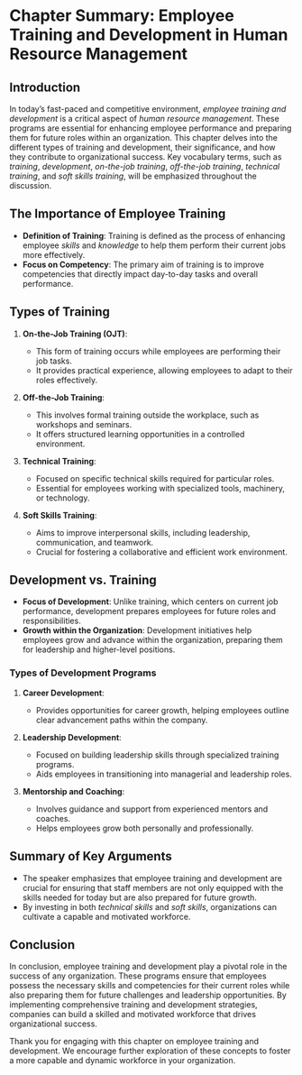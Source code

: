 # Chapter Summary: Employee Training and Development in Human Resource Management

## Introduction
In today’s fast-paced and competitive environment, *employee training and development* is a critical aspect of *human resource management*. These programs are essential for enhancing employee performance and preparing them for future roles within an organization. This chapter delves into the different types of training and development, their significance, and how they contribute to organizational success. Key vocabulary terms, such as *training*, *development*, *on-the-job training*, *off-the-job training*, *technical training*, and *soft skills training*, will be emphasized throughout the discussion.

## The Importance of Employee Training
- **Definition of Training**: Training is defined as the process of enhancing employee *skills* and *knowledge* to help them perform their current jobs more effectively.
- **Focus on Competency**: The primary aim of training is to improve competencies that directly impact day-to-day tasks and overall performance.

## Types of Training
1. **On-the-Job Training (OJT)**:
   - This form of training occurs while employees are performing their job tasks.
   - It provides practical experience, allowing employees to adapt to their roles effectively.

2. **Off-the-Job Training**:
   - This involves formal training outside the workplace, such as workshops and seminars.
   - It offers structured learning opportunities in a controlled environment.

3. **Technical Training**:
   - Focused on specific technical skills required for particular roles.
   - Essential for employees working with specialized tools, machinery, or technology.

4. **Soft Skills Training**:
   - Aims to improve interpersonal skills, including leadership, communication, and teamwork.
   - Crucial for fostering a collaborative and efficient work environment.

## Development vs. Training
- **Focus of Development**: Unlike training, which centers on current job performance, development prepares employees for future roles and responsibilities.
- **Growth within the Organization**: Development initiatives help employees grow and advance within the organization, preparing them for leadership and higher-level positions.

### Types of Development Programs
1. **Career Development**:
   - Provides opportunities for career growth, helping employees outline clear advancement paths within the company.

2. **Leadership Development**:
   - Focused on building leadership skills through specialized training programs.
   - Aids employees in transitioning into managerial and leadership roles.

3. **Mentorship and Coaching**:
   - Involves guidance and support from experienced mentors and coaches.
   - Helps employees grow both personally and professionally.

## Summary of Key Arguments
- The speaker emphasizes that employee training and development are crucial for ensuring that staff members are not only equipped with the skills needed for today but are also prepared for future growth.
- By investing in both *technical skills* and *soft skills*, organizations can cultivate a capable and motivated workforce.

## Conclusion
In conclusion, employee training and development play a pivotal role in the success of any organization. These programs ensure that employees possess the necessary skills and competencies for their current roles while also preparing them for future challenges and leadership opportunities. By implementing comprehensive training and development strategies, companies can build a skilled and motivated workforce that drives organizational success. 

Thank you for engaging with this chapter on employee training and development. We encourage further exploration of these concepts to foster a more capable and dynamic workforce in your organization.
